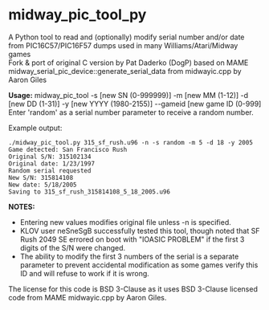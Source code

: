 # midway_pic_tool_py
A Python tool to read and (optionally) modify serial number and/or date from PIC16C57/PIC16F57 dumps used in many Williams/Atari/Midway games  
Fork & port of original C version by Pat Daderko (DogP) based on MAME midway_serial_pic_device::generate_serial_data from midwayic.cpp by Aaron Giles

**Usage:** midway_pic_tool <filename> -s [new SN (0-999999)] -m [new MM (1-12)] -d [new DD (1-31)] -y [new YYYY (1980-2155)]  --gameid [new game ID (0-999]
Enter 'random' as a serial number parameter to receive a random number.

Example output:
```
./midway_pic_tool.py 315_sf_rush.u96 -n -s random -m 5 -d 18 -y 2005
Game detected: San Francisco Rush
Original S/N: 315102134
Original date: 1/23/1997
Random serial requested
New S/N: 315814108
New date: 5/18/2005
Saving to 315_sf_rush_315814108_5_18_2005.u96
```

**NOTES:**
* Entering new values modifies original file unless -n is specified.
* KLOV user neSneSgB successfully tested this tool, though noted that SF Rush 2049 SE errored on boot with "IOASIC PROBLEM" if the first 3 digits of the S/N were changed.
* The ability to modify the first 3 numbers of the serial is a separate parameter to prevent accidental modification as some games verify this ID and will refuse to work if it is wrong.

The license for this code is BSD 3-Clause as it uses BSD 3-Clause licensed code from MAME midwayic.cpp by Aaron Giles.
